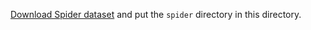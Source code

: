 [Download Spider dataset](https://yale-lily.github.io/spider) and put the `spider` directory in this directory.